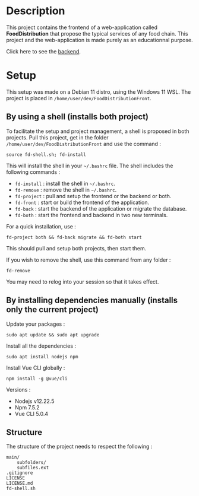 # Description

This project contains the frontend of a web-application called **FoodDistribution** that propose the typical services of any food chain. This project and the web-application is made purely as an educationnal purpose.

Click here to see the [backend](https://github.com/GregoryHue/FoodDistributionBack).


# Setup

This setup was made on a Debian 11 distro, using the Windows 11 WSL. The project is placed in `/home/user/dev/FoodDistributionFront`.

## By using a shell (installs both project)

To facilitate the setup and project management, a shell is proposed in both projects. Pull this project, get in the folder `/home/user/dev/FoodDistributionFront` and use the command :

```
source fd-shell.sh; fd-install
```

This will install the shell in your `~/.bashrc` file. The shell includes the following commands :


* `fd-install` : install the shell in `~/.bashrc`.
* `fd-remove` : remove the shell in `~/.bashrc`.
* `fd-project` : pull and setup the frontend or the backend or both.
* `fd-front` : start or build the frontend of the application.
* `fd-back` : start the backend of the application or migrate the database.
* `fd-both` : start the frontend and backend in two new terminals.

For a quick installation, use :

```
fd-project both && fd-back migrate && fd-both start
```

This should pull and setup both projects, then start them.

If you wish to remove the shell, use this command from any folder :

```
fd-remove
```

You may need to relog into your session so that it takes effect.

## By installing dependencies manually (installs only the current project)

Update your packages :

```
sudo apt update && sudo apt upgrade
```

Install all the dependencies :

```
sudo apt install nodejs npm 
```

Install Vue CLI globally :

```
npm install -g @vue/cli
```

Versions :
* Nodejs v12.22.5
* Npm 7.5.2
* Vue CLI 5.0.4

## Structure

The structure of the project needs to respect the following :

```
main/
    subfolders/
    subfiles.ext
.gitignore
LICENSE
LICENSE.md
fd-shell.sh
```
